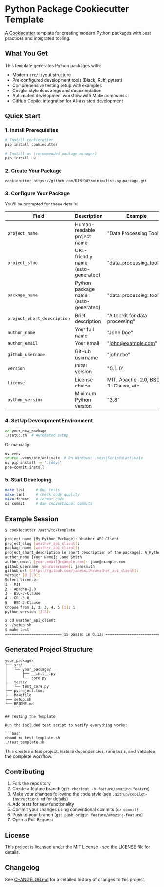 # Python Package Cookiecutter Template

A [Cookiecutter](https://github.com/cookiecutter/cookiecutter) template for creating modern Python packages with best practices and integrated tooling.

## What You Get

This template generates Python packages with:

- Modern `src/` layout structure
- Pre-configured development tools (Black, Ruff, pytest)
- Comprehensive testing setup with examples
- Google-style docstrings and documentation
- Automated development workflow with Make commands
- GitHub Copilot integration for AI-assisted development

## Quick Start

### 1. Install Prerequisites

```bash
# Install cookiecutter
pip install cookiecutter

# Install uv (recommended package manager)
pip install uv
```

### 2. Create Your Package

```bash
cookiecutter https://github.com/DINHDUY/minimalist-py-package.git
```

### 3. Configure Your Package

You'll be prompted for these details:

| Field | Description | Example |
|-------|-------------|---------|
| `project_name` | Human-readable project name | "Data Processing Toolkit" |
| `project_slug` | URL-friendly name (auto-generated) | "data_processing_toolkit" |
| `package_name` | Python package name (auto-generated) | "data_processing_toolkit" |
| `project_short_description` | Brief description | "A toolkit for data processing" |
| `author_name` | Your full name | "John Doe" |
| `author_email` | Your email | "john@example.com" |
| `github_username` | GitHub username | "johndoe" |
| `version` | Initial version | "0.1.0" |
| `license` | License choice | MIT, Apache-2.0, BSD-3-Clause, etc. |
| `python_version` | Minimum Python version | "3.8" |

### 4. Set Up Development Environment

```bash
cd your_new_package
./setup.sh  # Automated setup
```

Or manually:
```bash
uv venv
source .venv/bin/activate  # On Windows: .venv\Scripts\activate
uv pip install -e ".[dev]"
pre-commit install
```

### 5. Start Developing

```bash
make test     # Run tests
make lint     # Check code quality
make format   # Format code
cz commit     # Use conventional commits
```

## Example Session

```bash
$ cookiecutter /path/to/template

project_name [My Python Package]: Weather API Client
project_slug [weather_api_client]:
package_name [weather_api_client]:
project_short_description [A short description of the package]: A Python client for weather data APIs
author_name [Your Name]: Jane Smith
author_email [your.email@example.com]: jane@example.com
github_username [yourusername]: janesmith
github_url [https://github.com/janesmith/weather_api_client]:
version [0.1.0]:
Select license:
1 - MIT
2 - Apache-2.0
3 - BSD-3-Clause
4 - GPL-3.0
5 - BSD-2-Clause
Choose from 1, 2, 3, 4, 5 [1]: 1
python_version [3.8]:

$ cd weather_api_client
$ ./setup.sh
$ make test
========================== 15 passed in 0.12s ==========================
```

## Generated Project Structure

```
your_package/
├── src/
│   └── your_package/
│       ├── __init__.py
│       └── core.py
├── tests/
│   └── test_core.py
├── pyproject.toml
├── Makefile
├── setup.sh
└── README.md
    ```

## Testing the Template

Run the included test script to verify everything works:

```bash
chmod +x test_template.sh
./test_template.sh
```

This creates a test project, installs dependencies, runs tests, and validates the complete workflow.


## Contributing

1. Fork the repository
2. Create a feature branch (`git checkout -b feature/amazing-feature`)
3. Make your changes following the code style (see `.github/copilot-instructions.md` for details)
4. Add tests for new functionality
5. Commit your changes using conventional commits (`cz commit`)
6. Push to your branch (`git push origin feature/amazing-feature`)
7. Open a Pull Request

## License

This project is licensed under the MIT License - see the [LICENSE](LICENSE) file for details.

## Changelog

See [CHANGELOG.md](CHANGELOG.md) for a detailed history of changes to this project.
